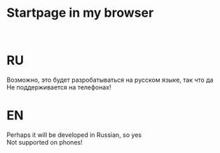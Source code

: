 # Startpage in my browser
<br/>

# RU

Возможно, это будет разробатываться на русском языке, так что да<br/>
Не поддерживается на телефонах!

# EN

Perhaps it will be developed in Russian, so yes<br/>
Not supported on phones!
